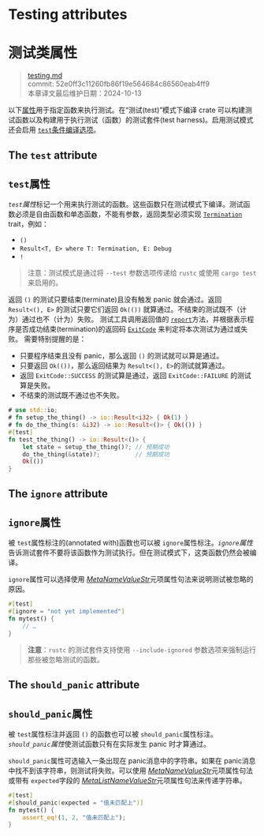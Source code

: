 # Testing attributes
# 测试类属性

>[testing.md](https://github.com/rust-lang/reference/blob/master/src/attributes/testing.md)\
>commit: 52e0ff3c11260fb86f19e564684c86560eab4ff9 \
>本章译文最后维护日期：2024-10-13

以下[属性][attributes]用于指定函数来执行测试。在“测试(test)”模式下编译 crate 可以构建测试函数以及构建用于执行测试（函数）的测试套件(test harness)。启用测试模式还会启用 [`test`条件编译选项][`test` conditional compilation option]。

## The `test` attribute
## `test`属性

*`test`属性*标记一个用来执行测试的函数。这些函数只在测试模式下编译。测试函数必须是自由函数和单态函数，不能有参数，返回类型必须实现 [`Termination`] trait，例如：

* `()`
* `Result<T, E> where T: Termination, E: Debug`
* `!`

<!-- 如果前面这节需要更新(从 "不能有参数" 开始, 同时需要修改 crates-and-source-files.md 文件 -->

> 注意：测试模式是通过将 `--test` 参数选项传递给 `rustc` 或使用 `cargo test` 来启用的。

返回 `()` 的测试只要结束(terminate)且没有触发 panic 就会通过。返回 `Result<(), E>` 的测试只要它们返回 `Ok(())` 就算通过。不结束的测试既不（计为）通过也不（计为）失败。
测试工具调用返回值的 [`report`]方法，并根据表示程序是否成功结束(termination)的返回码 [`ExitCode`] 来判定将本次测试为通过或失败。
需要特别提醒的是：
* 只要程序结束且没有 panic，那么返回 `()` 的测试就可以算是通过。
* 只要返回 `Ok(())`，那么返回结果为 `Result<(), E>`的测试就算通过。
* 返回 `ExitCode::SUCCESS` 的测试算是通过，返回 `ExitCode::FAILURE` 的测试算是失败。
* 不结束的测试既不通过也不失败。

```rust
# use std::io;
# fn setup_the_thing() -> io::Result<i32> { Ok(1) }
# fn do_the_thing(s: &i32) -> io::Result<()> { Ok(()) }
#[test]
fn test_the_thing() -> io::Result<()> {
    let state = setup_the_thing()?; // 预期成功
    do_the_thing(&state)?;          // 预期成功
    Ok(())
}
```

## The `ignore` attribute
## `ignore`属性

被 `test`属性标注的(annotated with)函数也可以被 `ignore`属性标注。*`ignore`属性*告诉测试套件不要将该函数作为测试执行。但在测试模式下，这类函数仍然会被编译。

`ignore`属性可以选择使用 [_MetaNameValueStr_]元项属性句法来说明测试被忽略的原因。

```rust
#[test]
#[ignore = "not yet implemented"]
fn mytest() {
    // …
}
```

> **注意**：`rustc` 的测试套件支持使用 `--include-ignored` 参数选项来强制运行那些被忽略测试的函数。

## The `should_panic` attribute
## `should_panic`属性

被 `test`属性标注并返回 `()` 的函数也可以被 `should_panic`属性标注。*`should_panic`属性*使测试函数只有在实际发生 panic 时才算通过。

`should_panic`属性可选输入一条出现在 panic消息中的字符串。如果在 panic消息中找不到该字符串，则测试将失败。可以使用 [_MetaNameValueStr_]元项属性句法或带有 `expected`字段的 [_MetaListNameValueStr_]元项属性句法来传递字符串。

```rust
#[test]
#[should_panic(expected = "值未匹配上")]
fn mytest() {
    assert_eq!(1, 2, "值未匹配上");
}
```

[_MetaListNameValueStr_]: ../attributes.md#meta-item-attribute-syntax
[_MetaNameValueStr_]: ../attributes.md#meta-item-attribute-syntax
[`Termination`]: std::process::Termination
[`report`]: std::process::Termination::report
[`test` conditional compilation option]: ../conditional-compilation.md#test
[attributes]: ../attributes.md
[`ExitCode`]: std::process::ExitCode
